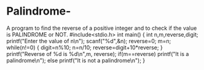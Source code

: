 # Palindrome-
A program to find the reverse of a positive integer and to check if the value is  PALINDROME or NOT. 
#include<stdio.h>
int main()
{
   int n,m,reverse,digit;
   printf("Enter the value of n\n");
   scanf("%d",&n);
   reverse=0;
   m=n;
   while(n!=0)
   {
      digit=n%10;
      n=n/10;
      reverse=digit+10*reverse;
   }
   printf("Reverse of %d is %d\n",m, reverse);
   if(m==reverse)
      printf("It is a palindrome\n");
   else
      printf("It is not a palindrome\n");
}
